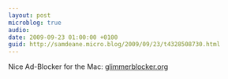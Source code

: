 ```yaml
---
layout: post
microblog: true
audio: 
date: 2009-09-23 01:00:00 +0100
guid: http://samdeane.micro.blog/2009/09/23/t4328508730.html
---
```

Nice Ad-Blocker for the Mac:
[glimmerblocker.org](http://glimmerblocker.org/)
